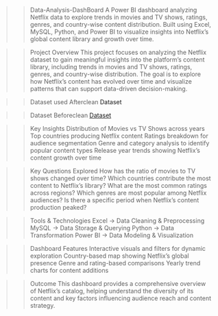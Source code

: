 >>Data-Analysis-DashBoard
A Power BI dashboard analyzing Netflix data to explore trends in movies and TV shows, ratings, genres, and country-wise content distribution. Built using Excel, MySQL, Python, and Power BI to visualize insights into Netflix’s global content library and growth over time.

>>Project Overview
This project focuses on analyzing the Netflix dataset to gain meaningful insights into the platform’s content library, including trends in movies and TV shows, ratings, genres, and country-wise distribution. The goal is to explore how Netflix’s content has evolved over time and visualize patterns that can support data-driven decision-making.

>>Dataset used Afterclean
<a herf="https://github.com/ChanderKadari/Data-Analysis-DashBoard/blob/main/netfilx_data.xlsx%20%20After%20cleaning">Dataset </a>


>>Dataset Beforeclean
<a href="https://github.com/ChanderKadari/Data-Analysis-DashBoard/blob/main/netflix_titles_Before_cleaning.csv">Dataset </a>

>>Key Insights
Distribution of Movies vs TV Shows across years
Top countries producing Netflix content
Ratings breakdown for audience segmentation
Genre and category analysis to identify popular content types
Release year trends showing Netflix’s content growth over time

>>Key Questions Explored
How has the ratio of movies to TV shows changed over time?
Which countries contribute the most content to Netflix’s library?
What are the most common ratings across regions?
Which genres are most popular among Netflix audiences?
Is there a specific period when Netflix’s content production peaked?

>>Tools & Technologies
Excel → Data Cleaning & Preprocessing
MySQL → Data Storage & Querying
Python → Data Transformation
Power BI → Data Modeling & Visualization

>>Dashboard Features
Interactive visuals and filters for dynamic exploration
Country-based map showing Netflix’s global presence
Genre and rating-based comparisons
Yearly trend charts for content additions

>>Outcome
This dashboard provides a comprehensive overview of Netflix’s catalog, helping understand the diversity of its content and key factors influencing audience reach and content strategy.
